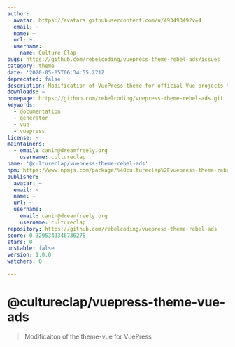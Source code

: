 ```yaml
---
author:
  avatar: https://avatars.githubusercontent.com/u/49349349?v=4
  email: ~
  name: ~
  url: ~
  username:
    name: Culture Clap
bugs: https://github.com/rebelcoding/vuepress-theme-rebel-ads/issues
category: theme
date: '2020-05-05T06:34:55.271Z'
deprecated: false
description: Modification of VuePress theme for official Vue projects to include ad space
downloads: ~
homepage: https://github.com/rebelcoding/vuepress-theme-rebel-ads.git
keywords:
  - documentation
  - generator
  - vue
  - vuepress
license: ~
maintainers:
  - email: canin@dreamfreely.org
    username: cultureclap
name: '@cultureclap/vuepress-theme-rebel-ads'
npm: https://www.npmjs.com/package/%40cultureclap%2Fvuepress-theme-rebel-ads
publisher:
  avatar: ~
  email: ~
  name: ~
  url: ~
  username:
    email: canin@dreamfreely.org
    username: cultureclap
repository: https://github.com/rebelcoding/vuepress-theme-rebel-ads
score: 0.3295343346736278
stars: 0
unstable: false
version: 1.0.0
watchers: 0

---
```


# @cultureclap/vuepress-theme-vue-ads

> Modificaiton of the theme-vue for VuePress
